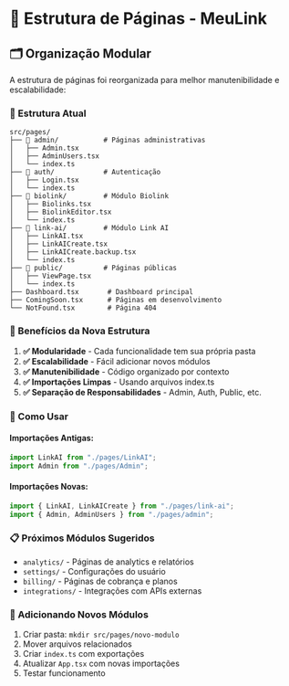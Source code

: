 # 📁 Estrutura de Páginas - MeuLink

## 🗂️ Organização Modular

A estrutura de páginas foi reorganizada para melhor manutenibilidade e escalabilidade:

### 📂 Estrutura Atual

```
src/pages/
├── 📁 admin/           # Páginas administrativas
│   ├── Admin.tsx
│   ├── AdminUsers.tsx
│   └── index.ts
├── 📁 auth/            # Autenticação
│   ├── Login.tsx
│   └── index.ts
├── 📁 biolink/         # Módulo Biolink
│   ├── Biolinks.tsx
│   ├── BiolinkEditor.tsx
│   └── index.ts
├── 📁 link-ai/         # Módulo Link AI
│   ├── LinkAI.tsx
│   ├── LinkAICreate.tsx
│   ├── LinkAICreate.backup.tsx
│   └── index.ts
├── 📁 public/          # Páginas públicas
│   ├── ViewPage.tsx
│   └── index.ts
├── Dashboard.tsx       # Dashboard principal
├── ComingSoon.tsx      # Páginas em desenvolvimento
└── NotFound.tsx        # Página 404
```

### 🎯 Benefícios da Nova Estrutura

1. **✅ Modularidade** - Cada funcionalidade tem sua própria pasta
2. **✅ Escalabilidade** - Fácil adicionar novos módulos
3. **✅ Manutenibilidade** - Código organizado por contexto
4. **✅ Importações Limpas** - Usando arquivos index.ts
5. **✅ Separação de Responsabilidades** - Admin, Auth, Public, etc.

### 🔧 Como Usar

#### Importações Antigas:
```typescript
import LinkAI from "./pages/LinkAI";
import Admin from "./pages/Admin";
```

#### Importações Novas:
```typescript
import { LinkAI, LinkAICreate } from "./pages/link-ai";
import { Admin, AdminUsers } from "./pages/admin";
```

### 📋 Próximos Módulos Sugeridos

- `analytics/` - Páginas de analytics e relatórios
- `settings/` - Configurações do usuário
- `billing/` - Páginas de cobrança e planos
- `integrations/` - Integrações com APIs externas

### 🚀 Adicionando Novos Módulos

1. Criar pasta: `mkdir src/pages/novo-modulo`
2. Mover arquivos relacionados
3. Criar `index.ts` com exportações
4. Atualizar `App.tsx` com novas importações
5. Testar funcionamento
